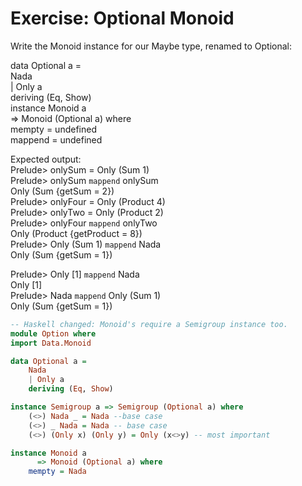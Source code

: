 # Exercise: Optional Monoid
Write the Monoid instance for our Maybe type, renamed to Optional:  

data Optional a =  
Nada  
| Only a  
deriving (Eq, Show)  
instance Monoid a  
=> Monoid (Optional a) where  
mempty = undefined  
mappend = undefined  

Expected output:  
Prelude> onlySum = Only (Sum 1)  
Prelude> onlySum `mappend` onlySum  
Only (Sum {getSum = 2})  
Prelude> onlyFour = Only (Product 4)  
Prelude> onlyTwo = Only (Product 2)  
Prelude> onlyFour `mappend` onlyTwo  
Only (Product {getProduct = 8})  
Prelude> Only (Sum 1) `mappend` Nada  
Only (Sum {getSum = 1})  

Prelude> Only [1] `mappend` Nada  
Only [1]  
Prelude> Nada `mappend` Only (Sum 1)  
Only (Sum {getSum = 1})  

```hs
-- Haskell changed: Monoid's require a Semigroup instance too.
module Option where
import Data.Monoid

data Optional a =
    Nada
    | Only a
    deriving (Eq, Show)

instance Semigroup a => Semigroup (Optional a) where
    (<>) Nada _ = Nada --base case  
    (<>) _ Nada = Nada -- base case
    (<>) (Only x) (Only y) = Only (x<>y) -- most important

instance Monoid a
      => Monoid (Optional a) where
    mempty = Nada
```
